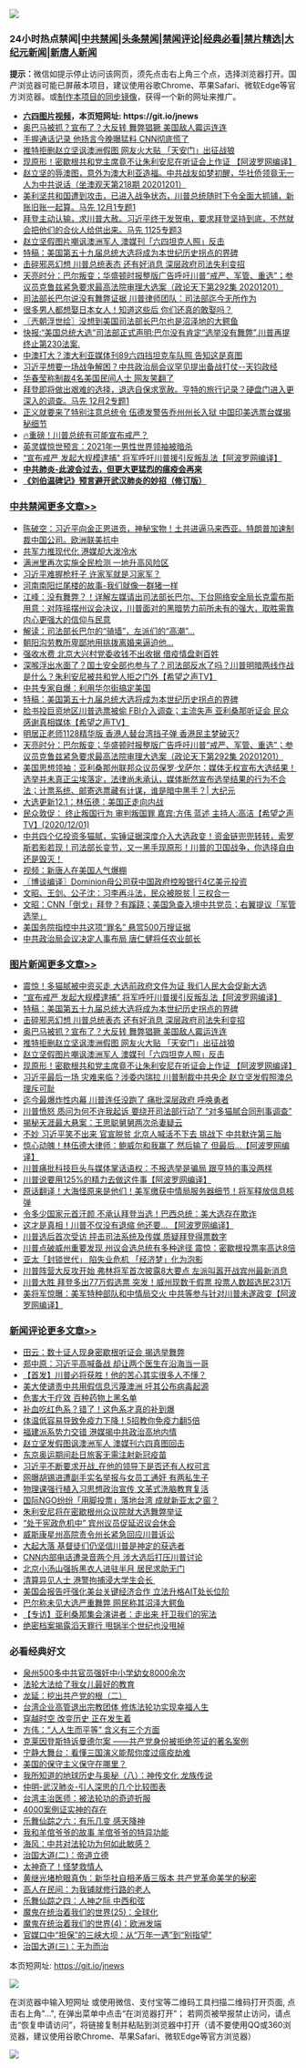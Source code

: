 ![](https://raw.githubusercontent.com/fqnews/bnews/master/64photo/fqnews-qr.jpg)

<div id="tt">
<h3>24小时热点禁闻|<a href="#%E4%B8%AD%E5%85%B1%E7%A6%81%E9%97%BB%E6%9B%B4%E5%A4%9A%E6%96%87%E7%AB%A0">中共禁闻</a>|<a href="#%E5%9B%BE%E7%89%87%E6%96%B0%E9%97%BB%E6%9B%B4%E5%A4%9A%E6%96%87%E7%AB%A0">头条禁闻</a>|<a href="#%E6%96%B0%E9%97%BB%E8%AF%84%E8%AE%BA%E6%9B%B4%E5%A4%9A%E6%96%87%E7%AB%A0">禁闻评论|<a href="#%E5%BF%85%E7%9C%8B%E7%BB%8F%E5%85%B8%E5%A5%BD%E6%96%87">经典必看|<a href="/video.md#%E7%A6%81%E7%89%87%E7%B2%BE%E9%80%89">禁片精选</a>|<a href="https://github.com/fqnews/djy/blob/master/gb/nf1351518.md#1">大纪元新闻</a>|<a href="https://github.com/fqnews/ntdtv/blob/master/gb/prog204.md#1">新唐人新闻</a></h3>
<div><b>提示：</b>微信如提示停止访问该网页，须先点击右上角三个点，选择浏览器打开。国产浏览器可能已屏蔽本项目，建议使用谷歌Chrome、苹果Safari、微软Edge等官方浏览器。或<a href="https://github.com/fqnews/bnews/blob/master/%E5%88%B6%E4%BD%9Cgit%E7%A6%81%E9%97%BB%E9%95%9C%E5%83%8F.md">制作本项目的同步镜像</a>，获得一个新的网址来推广。</div>
<ul>
<li><b><a href="http://d1.bdrive.tk/64.mp4" target="_blank">六四图片视频</a>，本页短网址: https://git.io/jnews</b></li>
<li><a href="/topimagenews/20201202/1440425.md">奥巴马被抓？宣布了？大反转 舞弊猖獗 美国敌人霉运连连</a></li>
<li><a href="/cnnews/20201202/1440520.md">手握通话记录 他扬言今晚曝猛料 CNN彻底慌了</a></li>
<li><a href="/topimagenews/20201202/1440424.md">推特拒删赵立坚讽澳洲假图 网友火大贴 「天安门」出征战狼</a></li>
<li><a href="/topimagenews/20201201/1440268.md">现原形！密歇根共和党主席竟不让朱利安尼在听证会上作证 【阿波罗网编译】</a></li>
<li><a href="/cbnews/20201201/1440257.md">赵立坚的辱澳图，意外为澳大利亚造福。中共战友如梦初醒，华社侨领竟无一人为中共说话（坐澳观天第218期 20201201）</a></li>
<li><a href="/bannedvideo/20201201/1440340.md">美利坚共和国遭到攻击，已进入战争状态，川普总统随时下令全面大抓铺，新账旧账一起算。马先  12月1专题1</a></li>
<li><a href="/bannedvideo/20201202/1440516.md">拜登主动认输，求川普大赦。习近平终于发贺电，要求拜登坚持到底，不然就会把他们的合伙人给供出来。马先 1125专题3</a></li>
<li><a href="/topimagenews/20201202/1440414.md">赵立坚假图片嘲讽澳洲军人 澳媒刊「六四坦克人照」反击</a></li>
<li><a href="/comments/20201202/1440697.md">特稿：美国第五十九届总统大选将成为本世纪历史拐点的界碑</a></li>
<li><a href="/topimagenews/20201202/1440468.md">击碎邪恶幻想 川普总统表态 还有好消息 深层政府司法失利变招</a></li>
<li><a href="/cbnews/20201202/1440641.md">天亮时分：巴尔叛变；华盛顿时报整版广告呼吁川普“戒严、军管、重选”；参议员克鲁兹紧急要求最高法院审理大选案（政论天下第292集 20201201）</a></li>
<li><a href="/cnnews/20201202/1440498.md">司法部长巴尔说没有舞弊证据 川普律师团队：司法部迄今无所作为</a></li>
<li><a href="/funmedia/20201202/1440583.md">很多男人都想娶日本女人！知道这些后 你们还真的敢娶吗？</a></li>
<li><a href="/ssgc/20201202/1440502.md">〖兲朝浮世绘〗没想到美国司法部长巴尔也是沼泽地的大鳄鱼</a></li>
<li><a href="/bannedvideo/20201202/1440757.md">快报:“美国总统大选”司法部正式声明:巴尔没有肯定“选举没有舞弊”,川普再提终止第230法案.</a></li>
<li><a href="/headline/20201202/1440374.md">中澳打大？澳大利亚媒体刊89六四挡坦克车队照 告知这是真图</a></li>
<li><a href="/bannedvideo/20201202/1440597.md">习近平想要一场战争解困？中共政治局会议罕见提出备战打仗--天钧政经</a></li>
<li><a href="/cnnews/20201202/1440460.md">华春莹称制裁4名美国民间人士 网友笑翻了</a></li>
<li><a href="/bannedvideo/20201202/1440515.md">拜登即将做出艰难的选择，退选自保求宽赦。亨特的旅行记录？硬盘门进入更深入的调查。马先 12月2专题1</a></li>
<li><a href="/cbnews/20201202/1440469.md">正义就要来了特别注意总统令 伍德发警告乔州州长入狱 中国印美选票台媒揭秘细节</a></li>
<li><a href="/taiwannews/20201202/1440777.md">🔥重磅！川普总统有可能宣布戒严？</a></li>
<li><a href="/lifebaike/20201202/1440477.md">英灵媒惊世预言：2021年一男性世界领袖被暗杀</a></li>
<li><a href="/topimagenews/20201202/1440808.md">“宣布戒严 发起大规模逮捕" 将军呼吁川普援引反叛乱法【阿波罗网编译】</a></li>
<li><b><a href="/comments/20200211/1275071.md" target="_blank">中共肺炎-此波会过去，但更大更猛烈的瘟疫会再来</a></b></li>
<li><b><a href="/comments/20200207/1272816.md" target="_blank">《刘伯温碑记》预言避开武汉肺炎的妙招（修订版）</a></b></li>
</ul>
</div>

<div class="catlist">
<h3><a href="/cbnews/" target="_blank">中共禁闻</a><span><a href="/cbnews/" target="_blank" rel="nofollow">更多文章>></a></span></h3>
<ul>
<li><a href="/cbnews/20201202/1440892.md" target="_blank">陈破空：习近平向金正恩进贡，神秘宝物！土共进逼马来西亚。特朗普加速制裁中国公司。欧洲联美抗中</a></li>
<li><a href="/cbnews/20201202/1440878.md" target="_blank">共军力推现代化 港媒却大泼冷水</a></li>
<li><a href="/cbnews/20201202/1440846.md" target="_blank">满洲里再次实施全民检测 一地升高风险区</a></li>
<li><a href="/cbnews/20201202/1440837.md" target="_blank">习近平难握枪杆子 许家军就是习家军？</a></li>
<li><a href="/cbnews/20201202/1440613.md" target="_blank">河南南阳烂尾楼的故事-我们就像一群猪一样</a></li>
<li><a href="/cbnews/20201202/1440805.md" target="_blank">江峰：没有舞弊？！详解左媒请出司法部长巴尔、下台网络安全局长克雷布斯用意：对阵摇摆州议会决议，川普面对的黑暗势力前所未有的强大，取胜需靠内心更强大的信仰与民意</a></li>
<li><a href="/cbnews/20201202/1440772.md" target="_blank">解读：司法部长巴尔的“骑墙”，左派们的“高潮”…</a></li>
<li><a href="/cbnews/20201202/1440785.md" target="_blank">朝阳沟劳教所卑鄙地用挑拨离婚来逼迫他…</a></li>
<li><a href="/cbnews/20201202/1440774.md" target="_blank">强收水费 北京大兴村党委收钱不出收据 借疫情盘剥百姓</a></li>
<li><a href="/cbnews/20201202/1440762.md" target="_blank">深喉浮出水面了？国土安全部也参与了？司法部反水了吗？川普明暗两线作战是什么？朱利安尼被共和党人拒之门外【希望之声TV】</a></li>
<li><a href="/cbnews/20201202/1440704.md" target="_blank">中共专家自爆：利用华尔街搞定美国</a></li>
<li><a href="/comments/20201202/1440697.md" target="_blank">特稿：美国第五十九届总统大选将成为本世纪历史拐点的界碑</a></li>
<li><a href="/cbnews/20201202/1440667.md" target="_blank">脸书投巨资地区川普选票被偷 FBI介入调查；主流失声 亚利桑那听证会 民众感谢真相媒体【希望之声TV】</a></li>
<li><a href="/cbnews/20201202/1440666.md" target="_blank">明居正老师1128精华版  香港人替台湾挡子弹 香港民主梦破灭?</a></li>
<li><a href="/cbnews/20201202/1440641.md" target="_blank">天亮时分：巴尔叛变；华盛顿时报整版广告呼吁川普“戒严、军管、重选”；参议员克鲁兹紧急要求最高法院审理大选案（政论天下第292集 20201201）</a></li>
<li><a href="/cbnews/20201202/1440640.md" target="_blank">美国思想领袖：亚利桑那州联邦众议员保罗·戈萨尔：媒体无权宣布大选结果！选举并未真正尘埃落定，法律尚未承认，媒体断然宣布选举结果的行为不合法；计票系统、邮寄选票藏有计谋，谁是暗中黑手？| 大纪元</a></li>
<li><a href="/cbnews/20201202/1440636.md" target="_blank">大选更新12.1：林伍德：美国正走向内战</a></li>
<li><a href="/cbnews/20201202/1440605.md" target="_blank">民众敦促： 终止叛国行为  审判叛国罪 嘉宾:方伟 蓝述 主持人:高洁【希望之声TV】(2020/12/01)</a></li>
<li><a href="/cbnews/20201202/1440602.md" target="_blank">中共四个亿投资多猫腻，实锤证据深度介入大选政变！资金链兜兜转转，索罗斯若影若现！司法部长变节，又一黑手现原形！川普的卫国战争，你选择自由还是毁灭！</a></li>
<li><a href="/cbnews/20201202/1440598.md" target="_blank">视频：新唐人在美国人气爆棚</a></li>
<li><a href="/cbnews/20201202/1440595.md" target="_blank">〖博谈编译〗Dominion母公司获中国政府控股银行4亿美元投资</a></li>
<li><a href="/cbnews/20201202/1440578.md" target="_blank">文昭、王剑、公子沈：习李再斗法，民众被脱贫 | 三权合一</a></li>
<li><a href="/cbnews/20201202/1440579.md" target="_blank">文昭：CNN「倒戈」拜登？有蹊跷；美国急查入境中共党员；右翼提议「军管选举」</a></li>
<li><a href="/cbnews/20201202/1440528.md" target="_blank">美国务院指控中共这项“罪名” 悬赏500万搜证据</a></li>
<li><a href="/cbnews/20201202/1440527.md" target="_blank">中共政治局会议决定人事布局 唐仁健将任农业部长</a></li>

</ul>
</div>
<div class="catlist">
<h3><a href="/topimagenews/" target="_blank">图片新闻</a><span><a href="/topimagenews/" target="_blank" rel="nofollow">更多文章>></a></span></h3>
<ul>
<li><a href="/topimagenews/20201202/1440845.md" target="_blank">震惊！多猫腻被中资买走 大选前政府文件为证 我们人民大会促新大选</a></li>
<li><a href="/topimagenews/20201202/1440808.md" target="_blank">“宣布戒严 发起大规模逮捕&#8221; 将军呼吁川普援引反叛乱法【阿波罗网编译】</a></li>
<li><a href="/comments/20201202/1440697.md" target="_blank">特稿：美国第五十九届总统大选将成为本世纪历史拐点的界碑</a></li>
<li><a href="/topimagenews/20201202/1440468.md" target="_blank">击碎邪恶幻想 川普总统表态 还有好消息 深层政府司法失利变招</a></li>
<li><a href="/topimagenews/20201202/1440425.md" target="_blank">奥巴马被抓？宣布了？大反转 舞弊猖獗 美国敌人霉运连连</a></li>
<li><a href="/topimagenews/20201202/1440424.md" target="_blank">推特拒删赵立坚讽澳洲假图 网友火大贴 「天安门」出征战狼</a></li>
<li><a href="/topimagenews/20201202/1440414.md" target="_blank">赵立坚假图片嘲讽澳洲军人 澳媒刊「六四坦克人照」反击</a></li>
<li><a href="/topimagenews/20201201/1440268.md" target="_blank">现原形！密歇根共和党主席竟不让朱利安尼在听证会上作证 【阿波罗网编译】</a></li>
<li><a href="/topimagenews/20201201/1440232.md" target="_blank">习近平最后一场 灾难来临？涉委内瑞拉 川普制裁中共央企 赵立坚发假照澳总理斥可耻</a></li>
<li><a href="/topimagenews/20201201/1439781.md" target="_blank">迄今最爆炸性内幕 川普连任没跑了 痛批深层政府 呼唤勇者</a></li>
<li><a href="/topimagenews/20201201/1439743.md" target="_blank">川普愤怒 质问为何不许我起诉 要绕开司法部行动了 “对多猫腻合同刑事调查”</a></li>
<li><a href="/topimagenews/20201201/1439730.md" target="_blank">揭秘天涯最大悬案：王思聪舅舅两次杀妻疑云</a></li>
<li><a href="/topimagenews/20201130/1439615.md" target="_blank">不妙 习近平笑不出来 官宣脱贫 北京人喊活不下去 挑战下 中共默许第三胎</a></li>
<li><a href="/topimagenews/20201130/1439556.md" target="_blank">惊心动魄！林伍德大律师：鲍威尔和我赢了 然后输了 但最后&#8230;【阿波罗网编译】</a></li>
<li><a href="/topimagenews/20201130/1439512.md" target="_blank">川普痛批科技巨头与媒体掌话语权：不报选举是骗局 跟亨特的事没两样</a></li>
<li><a href="/topimagenews/20201130/1439486.md" target="_blank">川普说要用125%的精力去做这件事【阿波罗网编译】</a></li>
<li><a href="/comments/20201130/1439481.md" target="_blank">原话翻译！大海怪原来是他们！美军缴获中情局服务器细节！将军释放信息核弹</a></li>
<li><a href="/topimagenews/20201130/1439454.md" target="_blank">令多少国家元首汗颜 不承认拜登当选！巴西总统：美大选存在欺诈</a></li>
<li><a href="/topimagenews/20201130/1439362.md" target="_blank">这才是真相！川普不仅没有退缩 他还要… 【阿波罗网编译】</a></li>
<li><a href="/topimagenews/20201130/1439300.md" target="_blank">川普选后首次受访 抨击司法系统及传媒 质疑拜登得票数字</a></li>
<li><a href="/topimagenews/20201130/1439290.md" target="_blank">川普点破威州重要发现 州议会选总统有多种途径 震惊：密歇根投票率高达8倍</a></li>
<li><a href="/topimagenews/20201130/1439271.md" target="_blank">亚太「封锁世代」 陷失业危机 「经济梦」化为泡影</a></li>
<li><a href="/topimagenews/20201130/1439243.md" target="_blank">川普阵营大反攻开始 弗林将军首次披露8大要点 左派叫嚣开战宾州最新消息</a></li>
<li><a href="/topimagenews/20201129/1439209.md" target="_blank">川普大胜 拜登多出77万假选票 突发！威州现数千假票 投票人数超选民231万</a></li>
<li><a href="/topimagenews/20201129/1439098.md" target="_blank">美将军惊曝：美军特种部队和中情局交火 中共等参与针对川普未遂政变【阿波罗网编译】</a></li>

</ul>
</div>
<div class="catlist">
<h3><a href="/comments/" target="_blank">新闻评论</a><span><a href="/comments/" target="_blank" rel="nofollow">更多文章>></a></span></h3>
<ul>
<li><a href="/comments/20201202/1440884.md" target="_blank">田云：数十证人现身密歇根听证会 揭选举舞弊</a></li>
<li><a href="/comments/20201202/1440880.md" target="_blank">郑中原：习近平高喊备战 却让两个医生在沿海当一哥</a></li>
<li><a href="/comments/20201202/1440848.md" target="_blank">【首发】川普必将获胜！他的苦心其实很多人不懂？</a></li>
<li><a href="/comments/20201202/1440841.md" target="_blank">美大使谴责中共用假信息污蔑澳洲 吁其公布病毒起源</a></li>
<li><a href="/comments/20201202/1440840.md" target="_blank">危害大于疗效 百种药物上黑名单</a></li>
<li><a href="/comments/20201202/1440839.md" target="_blank">补血吃红色系？错了！这色系才真的补到爆</a></li>
<li><a href="/comments/20201202/1440838.md" target="_blank">体温低容易导致免疫力下降！5招教你免疫力翻5倍</a></li>
<li><a href="/comments/20201202/1440834.md" target="_blank">福建派系势力交错 港媒揭中共政治高地内情</a></li>
<li><a href="/comments/20201202/1440833.md" target="_blank">赵立坚发假图讽澳洲军人 澳媒刊六四真图回击</a></li>
<li><a href="/comments/20201202/1440832.md" target="_blank">东京奥运期间赴日旅客无需注射新冠疫苗</a></li>
<li><a href="/comments/20201202/1440830.md" target="_blank">习近平不断要求开战_在他的领导下是否还有人权可言</a></li>
<li><a href="/comments/20201202/1440823.md" target="_blank">网曝胡锡进遭副手实名举报与女员工通奸 有两私生子</a></li>
<li><a href="/comments/20201202/1440801.md" target="_blank">物理课强行植入习思想政治宣传 文革式洗脑教育复活</a></li>
<li><a href="/comments/20201202/1440800.md" target="_blank">国际NGO纷纷「用脚投票」落地台湾 成就新亚太之窗？</a></li>
<li><a href="/comments/20201202/1440783.md" target="_blank">朱利安尼将在密歇根州众议院就大选舞弊举证</a></li>
<li><a href="/comments/20201202/1440782.md" target="_blank">“处于宪政危机中” 宾州议员促延迟议会休会</a></li>
<li><a href="/comments/20201202/1440781.md" target="_blank">威斯康星州高院责令州长紧急回应川普诉讼</a></li>
<li><a href="/comments/20201202/1440780.md" target="_blank">大起大落 基督徒们仍坚信川普是神定的获选者</a></li>
<li><a href="/comments/20201202/1440769.md" target="_blank">CNN内部电话遭录音两个月 涉大选后打压川普讨论</a></li>
<li><a href="/comments/20201202/1440750.md" target="_blank">北京小汤山强拆黑衣人进驻半月 居民求助无门</a></li>
<li><a href="/comments/20201202/1440748.md" target="_blank">清算异见人士 港警拘捕浸大学生会长 </a></li>
<li><a href="/comments/20201202/1440741.md" target="_blank">美国会报告吁强化美台关键经济合作 立法升格AIT处长位阶</a></li>
<li><a href="/comments/20201202/1440723.md" target="_blank">巴尔称未见大选严重舞弊 网民称其沼泽大鳄鱼</a></li>
<li><a href="/comments/20201202/1440722.md" target="_blank">【专访】亚利桑那集会演讲者：走出来 扞卫我们的宪法</a></li>
<li><a href="/comments/20201202/1440721.md" target="_blank">绝密档案揭露滔天罪行 甩锅半个世纪也没甩掉</a></li>

</ul>
</div>

<div class="catlist">
<h3>必看经典好文</h3>
<ul>
<li><a href="/comments/20200704/783272.md" target="_blank">泉州500多中共官员强奸中小学幼女8000余次</a></li>
<li><a href="/cbnews/20200516/1329218.md" target="_blank">法轮大法给了我女儿最好的教育</a></li>
<li><a href="/comments/20200928/1404653.md" target="_blank">龙延：挖出共产党的根（二）</a></li>
<li><a href="/comments/20200528/1335859.md" target="_blank">台湾企业高管退出宗教团体 修炼法轮功实现幸福人生</a></li>
<li><a href="/comments/20200626/1259925.md" target="_blank">穿越时空 改变历史 正在发生着</a></li>
<li><a href="/comments/20200720/1363377.md" target="_blank">方伟：“人人生而平等” 含义有三个方面</a></li>
<li><a href="/comments/20201010/1411225.md" target="_blank">克莱因登斯特诉曼德尔案 ——共产党身份被拒绝签证的著名案例</a></li>
<li><a href="/comments/20200527/1273654.md" target="_blank">宁静大舞台：看懂三国演义能帮你度过瘟疫劫难</a></li>
<li><a href="/lifebaike/20200520/1331379.md" target="_blank">美国的保守主义保守在哪里？</a></li>
<li><a href="/topimagenews/20180225/905380.md" target="_blank">我所知道的地球历史与奥秘（八）：神传文化 龙族传说</a></li>
<li><a href="/comments/20200620/1347687.md" target="_blank">仲明-武汉肺炎-引人深思的几个比较图表</a></li>
<li><a href="/comments/20200801/1373219.md" target="_blank">台湾主治医师：被法轮功的奇迹折服</a></li>
<li><a href="/lifebaike/20201113/1430218.md" target="_blank">4000案例证实神的存在</a></li>
<li><a href="/tculture/20190101/792146.md" target="_blank">乐舞仙踪之六：有乐几变 感天降神</a></li>
<li><a href="/tculture/20200917/1398046.md" target="_blank">我和羊倌爷爷的故事 羊倌爷爷的特异功能</a></li>
<li><a href="/comments/20191218/1228234.md" target="_blank">海风：中共对法轮功为何如此敏感？</a></li>
<li><a href="/cbnews/20180308/911611.md" target="_blank">治国大道(二)：帝道立德</a></li>
<li><a href="/ccpdope/20200907/1392129.md" target="_blank">太神奇了！怪梦救情人</a></li>
<li><a href="/lifebaike/20180921/1001174.md" target="_blank">黄继光堵枪眼真伪：新华社自相矛盾三版本 共产党革命美学的秘密</a></li>
<li><a href="/tculture/20121023/72121.md" target="_blank">高人在民间：为我铺就修行路的老人</a></li>
<li><a href="/tculture/20190101/791144.md" target="_blank">乐舞仙踪之四：人神之际 中西和弦</a></li>
<li><a href="/comments/20181017/1014654.md" target="_blank">魔鬼在统治着我们的世界(25)：全球化</a></li>
<li><a href="/topimagenews/20180522/946266.md" target="_blank">魔鬼在统治着我们的世界(4)：欧洲发端</a></li>
<li><a href="/cbnews/20200624/1349641.md" target="_blank">官媒口中“担保”的三峡大坝：从“万年一遇”到“别指望”</a></li>
<li><a href="/cbnews/20180309/912114.md" target="_blank">治国大道(三)：无为而治</a></li>

</ul>
</div>

本页短网址: https://git.io/jnews

![](https://raw.githubusercontent.com/fqnews/bnews/master/64photo/fqnews-qr.jpg)

在浏览器中输入短网址 或使用微信、支付宝等二维码工具扫描二维码打开页面, 点击右上角"...", 在弹出菜单中点击“在浏览器打开”； 若网页被举报禁止访问，请点击“恢复申请访问”，将链接复制并粘贴到浏览器中打开（请不要使用QQ或360浏览器，建议使用谷歌Chrome、苹果Safari、微软Edge等官方浏览器）

![](https://raw.githubusercontent.com/fqnews/bnews/master/64photo/wx.jpg)